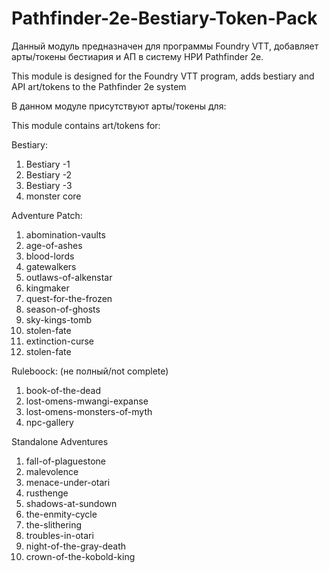 # Pathfinder-2e-Bestiary-Token-Pack
Данный модуль предназначен для программы Foundry VTT, добавляет арты/токены бестиария и АП в систему НРИ Pathfinder 2e.

This module is designed for the Foundry VTT program, adds bestiary and API art/tokens to the Pathfinder 2e system

В данном модуле присутствуют арты/токены для:

This module contains art/tokens for: 

Bestiary:

1.	Bestiary -1
2.	Bestiary -2
3.	Bestiary -3
4.	monster core

Adventure Patch:

1.	abomination-vaults
2.	age-of-ashes
3.	blood-lords
4.	gatewalkers
5.	outlaws-of-alkenstar
6.	kingmaker
7.	quest-for-the-frozen
8.	season-of-ghosts
9.	sky-kings-tomb
10.	stolen-fate
11.	extinction-curse
12.	stolen-fate

Ruleboock: (не полный/not complete)

1.	book-of-the-dead 
2.	lost-omens-mwangi-expanse
3.	lost-omens-monsters-of-myth
4.	npc-gallery

Standalone Adventures

1.	fall-of-plaguestone
2.	malevolence
3.	menace-under-otari
4.	rusthenge
5.	shadows-at-sundown
6.	the-enmity-cycle
7.	the-slithering
8.	troubles-in-otari
9.	night-of-the-gray-death
10.	crown-of-the-kobold-king

